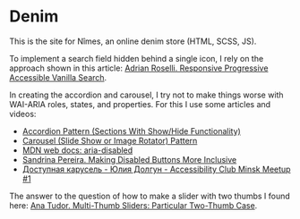 # Denim

This is the site for Nîmes, an online denim store (HTML, SCSS, JS).

To implement a search field hidden behind a single icon, I rely on the approach shown in this article: [Adrian Roselli. Responsive Progressive Accessible Vanilla Search](https://adrianroselli.com/2015/12/responsive-progressive-accessible-vanilla-search.html).

In creating the accordion and carousel, I try not to make things worse with WAI-ARIA roles, states, and properties. For this I use some articles and videos:

- [Accordion Pattern (Sections With Show/Hide Functionality)](https://www.w3.org/WAI/ARIA/apg/patterns/accordion/)
- [Carousel (Slide Show or Image Rotator) Pattern](https://www.w3.org/WAI/ARIA/apg/patterns/carousel/)
- [MDN web docs: aria-disabled](https://developer.mozilla.org/en-US/docs/Web/Accessibility/ARIA/Attributes/aria-disabled)
- [Sandrina Pereira. Making Disabled Buttons More Inclusive](https://css-tricks.com/making-disabled-buttons-more-inclusive/)
- [Доступная карусель - Юлия Долгун - Accessibility Club Minsk Meetup #1](https://youtu.be/DAO9_bXCTuk)

The answer to the question of how to make a slider with two thumbs I found here: [Ana Tudor. Multi-Thumb Sliders: Particular Two-Thumb Case](https://css-tricks.com/multi-thumb-sliders-particular-two-thumb-case/).
